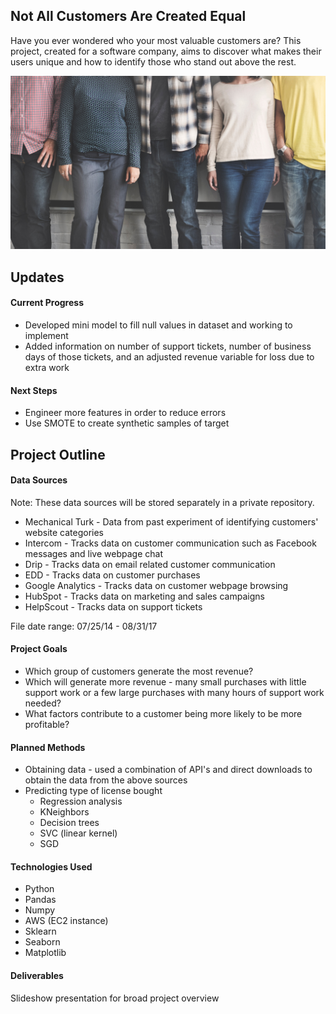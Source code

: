 ## Not All Customers Are Created Equal

Have you ever wondered who your most valuable customers are? This project, created for a software company, aims to discover what makes their users unique and how to identify those who stand out above the rest.

<img src="images/people.jpg" width="600">

## Updates

#### Current Progress

* Developed mini model to fill null values in dataset and working to implement
* Added information on number of support tickets, number of business days of those tickets, and an adjusted revenue variable for loss due to extra work

#### Next Steps

* Engineer more features in order to reduce errors
* Use SMOTE to create synthetic samples of target

## Project Outline

#### Data Sources

Note: These data sources will be stored separately in a private repository.

* Mechanical Turk - Data from past experiment of identifying customers' website categories
* Intercom - Tracks data on customer communication such as Facebook messages and live webpage chat
* Drip - Tracks data on email related customer communication
* EDD - Tracks data on customer purchases
* Google Analytics - Tracks data on customer webpage browsing
* HubSpot - Tracks data on marketing and sales campaigns
* HelpScout - Tracks data on support tickets

File date range: 07/25/14 - 08/31/17

#### Project Goals

* Which group of customers generate the most revenue?
* Which will generate more revenue - many small purchases with little support work or a few large purchases with many hours of support work needed?
* What factors contribute to a customer being more likely to be more profitable?

#### Planned Methods

  * Obtaining data - used a combination of API's and direct downloads to obtain the data from the above sources
  * Predicting type of license bought
    * Regression analysis
    * KNeighbors
    * Decision trees
    * SVC (linear kernel)
    * SGD

#### Technologies Used

* Python
* Pandas
* Numpy
* AWS (EC2 instance)
* Sklearn
* Seaborn
* Matplotlib

#### Deliverables

Slideshow presentation for broad project overview
